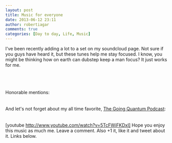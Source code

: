 ```yaml
---
layout: post
title: Music for everyone
date: 2013-06-12 23:11
author: robertiagar
comments: true
categories: [Day to day, Life, Music]
---
```

I've been recently adding a lot to a set on my soundcloud page. Not sure if you guys have heard it, but these tunes help me stay focused. I know, you might be thinking how on earth can dubstep keep a man focus? It just works for me.<br /><br /><br /><br /><br />Honorable mentions:<br />  <br /><br />And let's not forget about my all time favorite, <a href="http://www.youtube.com/user/goingquantum">The Going Quantum Podcast</a>:<br /><br /><br />[youtube http://www.youtube.com/watch?v=5TcFWiFKDxI] Hope you enjoy this music as much me.  Leave a comment. Also +1 it, like it and tweet about it. Links below.
